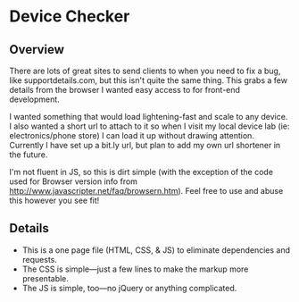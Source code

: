 # Device Checker	

## Overview

There are lots of great sites to send clients to when you need to fix a bug, like supportdetails.com, but this isn't quite the same thing. This grabs a few details from the browser I wanted easy access to for front-end development.

I wanted something that would load lightening-fast and scale to any device. I also wanted a short url to attach to it so when I visit my local device lab (ie: electronics/phone store) I can load it up without drawing attention. Currently I have set up a bit.ly url, but plan to add my own url shortener in the future.

I'm not fluent in JS, so this is dirt simple (with the exception of the code used for Browser version info from http://www.javascripter.net/faq/browsern.htm). Feel free to use and abuse this however you see fit!

## Details

- This is a one page file (HTML, CSS, & JS) to eliminate dependencies and requests.
- The CSS is simple—just a few lines to make the markup more presentable.
- The JS is simple, too—no jQuery or anything complicated.